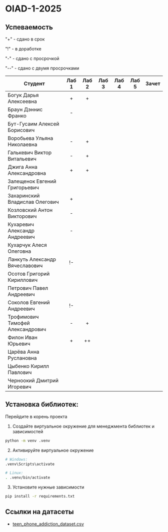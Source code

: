 # OIAD-1-2025

## Успеваемость

"\+" - сдано в срок

"\!" - в доработке

"\-" - сдано с просрочкой

"\-\-" - сдано с двумя просрочками


| Студент                          | Лаб 1 | Лаб 2 | Лаб 3 | Лаб 4 | Лаб 5 | Зачет |
| -------------------------------- | :---: | :---: | :---: | :---: | :---: | :---: |
| Богук Дарья Алексеевна           |   +   |   +   |       |       |       |       |
| Браун Дэннис Франко              |   -   |       |       |       |       |       |
| Бут-Гусаим Алексей Борисович     |       |       |       |       |       |       |
| Воробьева Ульяна Николаевна      |   -   |   +   |       |       |       |       |
| Галькевич Виктор Витальевич      |   -   |   +   |       |       |       |       |
| Джига Анна Александровна         |   +   |   +   |       |       |       |       |
| Залещенок Евгений Григорьевич    |       |       |       |       |       |       |
| Захаринский Владислав Олегович   |   +   |       |       |       |       |       |
| Козловский Антон Викторович      |   -   |       |       |       |       |       |
| Кухаревич Александр Андреевич    |   -   |       |       |       |       |       |
| Кухарчук Алеся Олеговна          |       |       |       |       |       |       |
| Ланкуть Александр Вячеславович   |   !-  |       |       |       |       |       |
| Осотов Григорий Кириллович       |       |       |       |       |       |       |
| Петрович Павел Андреевич         |       |       |       |       |       |       |
| Соколов Евгений Андреевич        |   !-  |       |       |       |       |       |
| Трофимович Тимофей Александрович |   -   |   +   |       |       |       |       |
| Филон Иван Юрьевич               |   +   |  ++   |       |       |       |       |
| Царёва Анна Руслановна           |       |       |       |       |       |       |
| Цыбенко Кирилл Павлович          |       |       |       |       |       |       |
| Черноокий Дмитрий Игоревич       |       |       |       |       |       |       |


## Установка библиотек:

Перейдите в корень проекта
1. Создайте виртуальное окружение для менеджмента библиотек и зависимостей
```bash
python -m venv .venv
```
2. Активируйте виртуальное окружение
```bash
# Windows:
.venv\Scripts\activate

# Linux:
. .venv/bin/activate
```
3. Установите нужные зависимости
```bash
pip install -r requirements.txt
```

## Ссылки на датасеты
* [teen_phone_addiction_dataset.csv](https://www.kaggle.com/datasets/sumedh1507/teen-phone-addiction)
